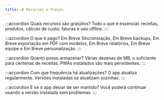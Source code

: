 ```yaml
---
title: 💰 Recursos e Preços
---
```


:::accordion Quais recursos são gratuitos?
Tudo o que é essencial: receitas, produtos, cálculo de custo, faturas e uso offline.
:::

:::accordion O que é pago?
<span class="badge badge--success">Em Breve</span> Sincronização, <span class="badge badge--success">Em Breve</span> backups, <span class="badge badge--success">Em Breve</span> exportação em PDF com modelos, <span class="badge badge--success">Em Breve</span> relatórios, <span class="badge badge--success">Em Breve</span> equipe e <span class="badge badge--success">Em Breve</span> personalização.
:::

:::accordion Quanto posso armazenar?
Várias dezenas de MB, o suficiente para centenas de receitas. PWAs instalados são mais persistentes.
:::

:::accordion Com que frequência há atualizações?
O app atualiza regularmente. Versões instaladas se atualizam sozinhas.
:::

:::accordion E se o app deixar de ser mantido?
Você poderá continuar usando a versão instalada sem problemas.
:::

